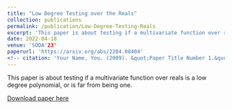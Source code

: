 ```yaml
---
title: "Low Degree Testing over the Reals"
collection: publications
permalink: /publication/Low-Degree-Testing-Reals
excerpt: 'This paper is about testing if a multivariate function over reals is a low degree polynomial, or is far from being one.'
date: 2022-04-18
venue: 'SODA'23'
paperurl: 'https://arxiv.org/abs/2204.08404'
<!-- citation: 'Your Name, You. (2009). &quot;Paper Title Number 1.&quot; <i>Journal 1</i>. 1(1).' -->
---
```

This paper is about testing if a multivariate function over reals is a low degree polynomial, or is far from being one.

[Download paper here](https://arxiv.org/abs/2204.08404)

<!-- Recommended citation: Your Name, You. (2009). "Paper Title Number 1." <i>Journal 1</i>. 1(1). -->

